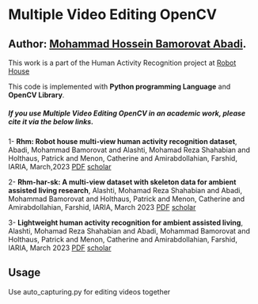 # Multiple Video Editing OpenCV

## Author: [Mohammad Hossein Bamorovat Abadi](https://www.linkedin.com/in/bamorovat/).
This work is a part of the Human Activity Recognition project at [Robot House](https://robothouse.herts.ac.uk/)

This code is implemented with **Python programming Language** and **OpenCV Library**.

##### If you use ***Multiple Video Editing OpenCV*** in an academic work, **please cite it via the below links**.
1- **Rhm: Robot house multi-view human activity recognition dataset**,
Abadi, Mohammad Bamorovat and Alashti, Mohamad Reza Shahabian and Holthaus, Patrick and Menon, Catherine and Amirabdollahian, Farshid, IARIA, March,2023
[PDF](https://patrickholthaus.de/publications/BamorovatAbadi2023.pdf) [scholar](https://scholar.google.com/scholar?hl=en&as_sdt=0%2C5&q=RHM%3A+Robot+House+Multi-view+Human+Activity+Recognition+Dataset&btnG=)

2- **Rhm-har-sk: A multi-view dataset with skeleton data for ambient assisted living research**,
Alashti, Mohamad Reza Shahabian and Abadi, Mohammad Bamorovat and Holthaus, Patrick and Menon, Catherine and Amirabdollahian, Farshid, IARIA, March 2023
[PDF](https://patrickholthaus.de/publications/ShahabianAlashti2023a.pdf) [scholar](https://scholar.google.com/scholar?hl=en&as_sdt=0%2C5&q=RHM-HAR-SK%3A+A+multi-view+dataset+with+skeleton+data+for+ambient+assisted+living+research&btnG=)

3- **Lightweight human activity recognition for ambient assisted living**, 
Alashti, Mohamad Reza Shahabian and Abadi, Mohammad Bamorovat and Holthaus, Patrick and Menon, Catherine and Amirabdollahian, Farshid, IARIA, March 2023
[PDF](https://patrickholthaus.de/publications/ShahabianAlashti2023b.pdf) [scholar](https://scholar.google.com/scholar?hl=en&as_sdt=0%2C5&q=Lightweight+Human+Activity+Recognition+for+Ambient+Assisted+Living&btnG=)


## Usage
Use  auto_capturing.py for editing videos together



